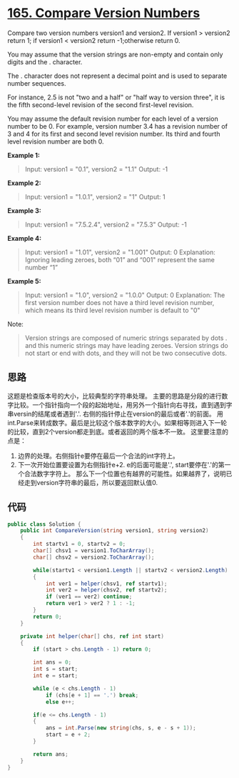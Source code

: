 # [165. Compare Version Numbers](https://leetcode.com/problems/compare-version-numbers/)

Compare two version numbers version1 and version2.
If version1 > version2 return 1; if version1 < version2 return -1;otherwise return 0.

You may assume that the version strings are non-empty and contain only digits and the . character.

The . character does not represent a decimal point and is used to separate number sequences.

For instance, 2.5 is not "two and a half" or "half way to version three", it is the fifth second-level revision of the second first-level revision.

You may assume the default revision number for each level of a version number to be 0. For example, version number 3.4 has a revision number of 3 and 4 for its first and second level revision number. Its third and fourth level revision number are both 0.

**Example 1:**

> Input: version1 = "0.1", version2 = "1.1"
> Output: -1

**Example 2:**

> Input: version1 = "1.0.1", version2 = "1"
> Output: 1

**Example 3:**

> Input: version1 = "7.5.2.4", version2 = "7.5.3"
> Output: -1

**Example 4:**

> Input: version1 = "1.01", version2 = "1.001"
> Output: 0
> Explanation: Ignoring leading zeroes, both “01” and “001" represent the same number “1”

**Example 5:**

> Input: version1 = "1.0", version2 = "1.0.0"
> Output: 0
Explanation: The first version number does not have a third level revision number, which means its third level revision number is default to "0"

Note:

> Version strings are composed of numeric strings separated by dots . and this numeric strings may have leading zeroes.
> Version strings do not start or end with dots, and they will not be two consecutive dots.

## 思路

这题是检查版本号的大小，比较典型的字符串处理。
主要的思路是分段的进行数字比较。一个指针指向一个段的起始地址，用另外一个指针向右寻找，直到遇到字串versin的结尾或者遇到'.'. 右侧的指针停止在version的最后或者'.'的前面。
用int.Parse来转成数字。最后是比较这个版本数字的大小。如果相等则进入下一轮的比较，直到2个version都走到底。或者返回的两个版本不一致。
这里要注意的点是：

1. 边界的处理。右侧指针e要停在最后一个合法的int字符上。
2. 下一次开始位置要设置为右侧指针e+2. e的后面可能是'.', start要停在'.'的第一个合法数字字符上。 那么下一个位置也有越界的可能性。如果越界了，说明已经走到version字符串的最后，所以要返回默认值0.

## 代码

```csharp
public class Solution {
    public int CompareVersion(string version1, string version2)
    {
        int startv1 = 0, startv2 = 0;
        char[] chsv1 = version1.ToCharArray();
        char[] chsv2 = version2.ToCharArray();

        while(startv1 < version1.Length || startv2 < version2.Length)
        {
            int ver1 = helper(chsv1, ref startv1);
            int ver2 = helper(chsv2, ref startv2);
            if (ver1 == ver2) continue;
            return ver1 > ver2 ? 1 : -1;
        }
        return 0;
    }

    private int helper(char[] chs, ref int start)
    {
        if (start > chs.Length - 1) return 0;

        int ans = 0;
        int s = start;
        int e = start;

        while (e < chs.Length - 1)
            if (chs[e + 1] == '.') break;
            else e++;

        if(e <= chs.Length - 1)
        {
            ans = int.Parse(new string(chs, s, e - s + 1));
            start = e + 2;
        }

        return ans;
    }
}
```

